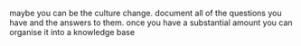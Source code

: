 maybe you can be the culture change. document all of the questions you have and the answers to them. once you have a substantial amount you can organise it into a knowledge base
